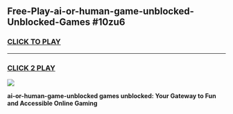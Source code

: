 
## Free-Play-ai-or-human-game-unblocked-Unblocked-Games #10zu6
<h3>
<a href="https://news.freeplayer.one?title=ai-or-human-game-unblocked&ref=8M">CLICK TO PLAY</a></h3>
<hr>

<h3>
<a href="https://news.freeplayer.one?title=ai-or-human-game-unblocked&ref=8M">CLICK 2 PLAY</a>
  
</h3>

<a href="https://news.freeplayer.one?title=ai-or-human-game-unblocked&ref=8M"><img src="https://clearcache.store/games.png"></a>


**ai-or-human-game-unblocked games unblocked: Your Gateway to Fun and Accessible Online Gaming**
